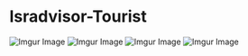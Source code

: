 # Isradvisor-Tourist

![Imgur Image](https://imgur.com/ycyYivi.jpg)  ![Imgur Image](https://imgur.com/BmCnJ8V.jpg)
![Imgur Image](https://imgur.com/Sx0AgCt.jpg)  ![Imgur Image](https://imgur.com/Z7wHxHC.jpg)
